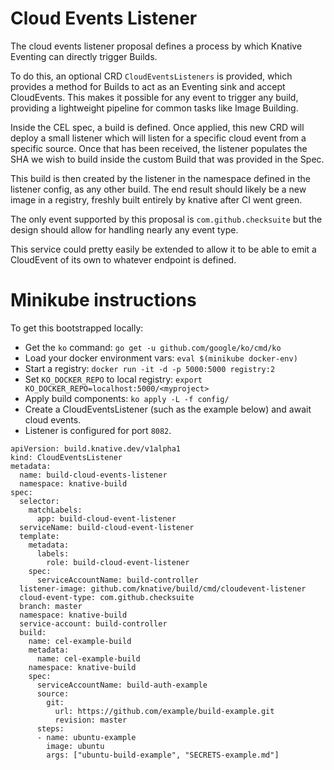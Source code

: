 # Cloud Events Listener

The cloud events listener proposal defines a process by which Knative Eventing can directly trigger Builds.

To do this, an optional CRD `CloudEventsListeners` is provided, which provides a method for Builds to act as an Eventing sink and accept CloudEvents. This makes it possible for any event to trigger any build, providing a lightweight pipeline for common tasks like Image Building.

Inside the CEL spec, a build is defined. Once applied, this new CRD will deploy a small listener which will listen for a specific cloud event from a specific source. Once that has been received, the listener populates the SHA we wish to build inside the custom Build that was provided in the Spec.

This build is then created by the listener in the namespace defined in the listener config, as any other build. The end result should likely be a new image in a registry, freshly built entirely by knative after CI went green.

The only event supported by this proposal is `com.github.checksuite` but the design should allow for handling nearly any event type.

This service could pretty easily be extended to allow it to be able to emit a CloudEvent of its own to whatever endpoint is defined.

# Minikube instructions

To get this bootstrapped locally:


* Get the `ko` command: `go get -u github.com/google/ko/cmd/ko`
* Load your docker environment vars: `eval $(minikube docker-env)`
* Start a registry: `docker run -it -d -p 5000:5000 registry:2`
* Set `KO_DOCKER_REPO` to local registry: `export KO_DOCKER_REPO=localhost:5000/<myproject>`
* Apply build components: `ko apply -L -f config/`
* Create a CloudEventsListener (such as the example below) and await cloud events.
* Listener is configured for port `8082`.


```
apiVersion: build.knative.dev/v1alpha1
kind: CloudEventsListener
metadata:
  name: build-cloud-events-listener
  namespace: knative-build
spec:
  selector:
    matchLabels:
      app: build-cloud-event-listener
  serviceName: build-cloud-event-listener
  template:
    metadata:
      labels:
        role: build-cloud-event-listener
    spec:
      serviceAccountName: build-controller
  listener-image: github.com/knative/build/cmd/cloudevent-listener
  cloud-event-type: com.github.checksuite
  branch: master
  namespace: knative-build
  service-account: build-controller
  build:
    name: cel-example-build
    metadata:
      name: cel-example-build
    namespace: knative-build
    spec:
      serviceAccountName: build-auth-example
      source:
        git:
          url: https://github.com/example/build-example.git
          revision: master
      steps:
      - name: ubuntu-example
        image: ubuntu
        args: ["ubuntu-build-example", "SECRETS-example.md"]
```
